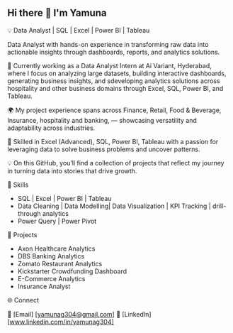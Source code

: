 ## Hi there 👋 I'm Yamuna

💡 Data Analyst | SQL | Excel | Power BI | Tableau

Data Analyst with hands-on experience in transforming raw data into actionable insights through dashboards, reports, and analytics solutions.

💼 Currently working as a Data Analyst Intern at Ai Variant, Hyderabad, where I focus on analyzing large datasets, building interactive dashboards, generating business insights, and sdeveloping analytics solutions across hospitality and other business domains through Excel, SQL, Power BI, and Tableau.

🌍 My project experience spans across Finance, Retail, Food & Beverage, Insurance, hospitality and banking,  — showcasing versatility and adaptability across industries.

🚀 Skilled in Excel (Advanced), SQL, Power BI, Tableau with a passion for leveraging data to solve business problems and uncover patterns.

💡 On this GitHub, you’ll find a collection of projects that reflect my journey in turning data into stories that drive growth.

🔹 Skills
- SQL | Excel | Power BI | Tableau
- Data Cleaning | Data Modelling| Data Visualization | KPI Tracking | drill-through analytics
- Power Query | Power Pivot

📂 Projects
- Axon Healthcare Analytics
- DBS Banking Analytics
- Zomato Restaurant Analytics
- Kickstarter Crowdfunding Dashboard
- E-Commerce Analytics
- Insurance Analyst

🌐 Connect

📧 [Email] [yamunag304@gmail.com]
🔗 [LinkedIn] [www.linkedin.com/in/yamunag304]
